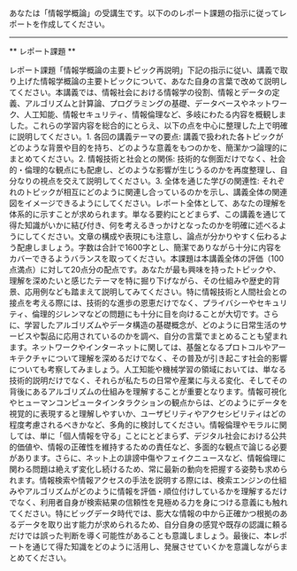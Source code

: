 あなたは「情報学概論」の受講生です。以下ののレポート課題の指示に従ってレポートを作成してください。

---------------------------------------
** レポート課題 **

レポート課題「情報学概論の主要トピック再説明」下記の指示に従い、講義で取り上げた情報学概論の主要トピックについて、あなた自身の言葉で改めて説明してください。本講義では、情報社会における情報学の役割、情報とデータの定義、アルゴリズムと計算論、プログラミングの基礎、データベースやネットワーク、人工知能、情報セキュリティ、情報倫理など、多岐にわたる内容を概観しました。これらの学習内容を総合的にとらえ、以下の点を中心に整理した上で明確に説明してください。1. 各回の講義テーマの要点: 講義で扱われた各トピックがどのような背景や目的を持ち、どのような意義をもつのかを、簡潔かつ論理的にまとめてください。2. 情報技術と社会との関係: 技術的な側面だけでなく、社会的・倫理的な観点にも配慮し、どのような影響が生じうるのかを再度整理し、自分なりの視点を交えて説明してください。3. 全体を通じた学びの関連性: それぞれのトピックが相互にどのように関連し合っているのかを示し、講義全体の関連図をイメージできるようにしてください。レポート全体として、あなたの理解を体系的に示すことが求められます。単なる要約にとどまらず、この講義を通じて得た知識がいかに結び付き、何を考えるきっかけとなったのかを明確に述べるようにしてください。文章の構成や表現にも注意し、論点が分かりやすく伝わるよう配慮しましょう。字数は合計で1600字とし、簡潔でありながら十分に内容をカバーできるようバランスを取ってください。本課題は本講義全体の評価（100点満点）に対して20点分の配点です。あなたが最も興味を持ったトピックや、理解を深めたいと感じたテーマを特に掘り下げながら、その仕組みや歴史的背景、応用例なども踏まえて説明してみてください。特に情報技術と人間社会との接点を考える際には、技術的な進歩の恩恵だけでなく、プライバシーやセキュリティ、倫理的ジレンマなどの問題にも十分に目を向けることが大切です。さらに、学習したアルゴリズムやデータ構造の基礎概念が、どのように日常生活のサービスや製品に応用されているのかを調べ、自分の言葉でまとめることも望まれます。ネットワークやインターネットに関しては、基盤となるプロトコルやアーキテクチャについて理解を深めるだけでなく、その普及が引き起こす社会的影響についても考察してみましょう。人工知能や機械学習の領域においては、単なる技術的説明だけでなく、それらが私たちの日常や産業に与える変化、そしてその背後にあるアルゴリズムの仕組みを理解することが重要となります。情報可視化やヒューマンコンピュータインタラクションの観点からは、どのようにデータを視覚的に表現すると理解しやすいか、ユーザビリティやアクセシビリティはどの程度考慮されるべきかなど、多角的に検討してください。情報倫理やモラルに関しては、単に「個人情報を守る」ことにとどまらず、デジタル社会における公共的価値や、情報の正確性を維持するための責任など、多面的な観点で論じる必要があります。さらに、ネット上の誹謗中傷やフェイクニュースなど、情報倫理に関わる問題は絶えず変化し続けるため、常に最新の動向を把握する姿勢も求められます。情報検索や情報アクセスの手法を説明する際には、検索エンジンの仕組みやアルゴリズムがどのように情報を評価・順位付けしているかを理解するだけでなく、利用者自身が検索結果の信頼性を見極める力を身につける意義にも触れてください。特にビッグデータ時代では、膨大な情報の中から正確かつ根拠のあるデータを取り出す能力が求められるため、自分自身の感覚や既存の認識に頼るだけでは誤った判断を導く可能性があることも意識しましょう。最後に、本レポートを通じて得た知識をどのように活用し、発展させていくかを意識しながらまとめてください。